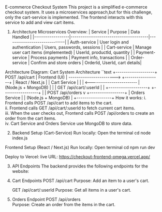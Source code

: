 E-commerce Checkout System
  This project is a simplified e-commerce checkout system. It uses a microservices approach,but for this challenge, only the cart-service is implemented. The frontend interacts with this service to add and view cart items.
  
1. Architecture
   Microservices Overview:
     | Service           | Purpose                               | Data Handled                 |
     |------------------|----------------------------------------|------------------------------|
     | Auth-service      | User login and authentication         | Users, passwords, sessions   |
     | Cart-service      | Manage user cart items (implemented)  | UserId, productId, quantity  |
     | Payment-service   | Process payments                      | Payment info, transactions   |
     | Order-service     | Confirm and store orders              | OrderId, UserId, cart details|

Architecture Diagram:
Cart System Architecture
``text
+--------------------+          POST /api/cart
|   Frontend (UI)    | ------------------------> +------------------+
|  React / Next.js   |                            |   Cart Service   |
|                    | <------------------------ | (Node.js + MongoDB) |
|                    |          GET /api/cart/:userId |                |
+--------------------+                            +------------------+
                                                       |
                                                       | POST /api/orders
                                                       v
                                                 +------------------+
                                                 |  Orders Service  |
                                                 | (Node.js + MongoDB) |
                                                 +------------------+
How it works:
i. Frontend calls POST /api/cart to add items to the cart.  
ii. Frontend calls GET /api/cart/:userId to fetch current cart items.  
iii. When the user checks out, Frontend calls POST /api/orders to create an order from the cart items.  
iv. Cart Service and Orders Service use MongoDB to store data.

                                          
2. Backend Setup (Cart-Service)
Run locally:
Open the terminal
cd <checkitem-backend>
node index.js
   
Frontend Setup (React / Next.js)
Run locally:
Open terminal
cd <checkout-frontend>
npm run dev

Deploy to Vercel:
live URL: https://checkout-frontend-omega.vercel.app/

3. API Endpoints
The backend provides the following endpoints for the website:
1. Cart Endpoints
   POST /api/cart 
   Purpose: Add an item to a user's cart.
   
   GET /api/cart/:userId
   Purpose: Get all items in a user's cart.
   
2. Orders Endpoint
   POST /api/orders  
   Purpose: Create an order from the items in the cart.  
  



